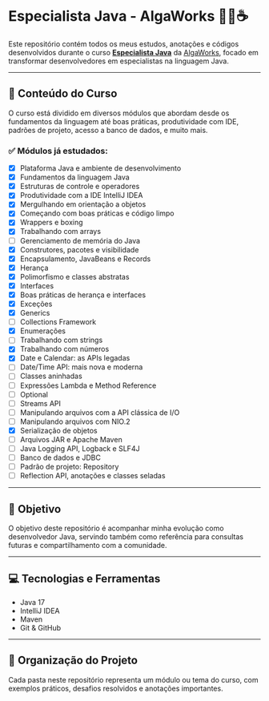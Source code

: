 # Especialista Java - AlgaWorks 👨‍💻☕

Este repositório contém todos os meus estudos, anotações e códigos desenvolvidos durante o curso **[Especialista Java](https://www.algaworks.com/curso/especialista-java/)** da [AlgaWorks](https://www.algaworks.com/), focado em transformar desenvolvedores em especialistas na linguagem Java.

---

## 🚀 Conteúdo do Curso

O curso está dividido em diversos módulos que abordam desde os fundamentos da linguagem até boas práticas, produtividade com IDE, padrões de projeto, acesso a banco de dados, e muito mais.

### ✅ Módulos já estudados:
- [x] Plataforma Java e ambiente de desenvolvimento
- [x] Fundamentos da linguagem Java
- [x] Estruturas de controle e operadores
- [x] Produtividade com a IDE IntelliJ IDEA
- [x] Mergulhando em orientação a objetos
- [x] Começando com boas práticas e código limpo
- [x] Wrappers e boxing
- [x] Trabalhando com arrays
- [ ] Gerenciamento de memória do Java
- [x] Construtores, pacotes e visibilidade
- [x] Encapsulamento, JavaBeans e Records
- [x] Herança
- [x] Polimorfismo e classes abstratas
- [x] Interfaces
- [x] Boas práticas de herança e interfaces
- [x] Exceções
- [x] Generics
- [ ] Collections Framework
- [x] Enumerações
- [ ] Trabalhando com strings
- [x] Trabalhando com números
- [x] Date e Calendar: as APIs legadas
- [ ] Date/Time API: mais nova e moderna
- [ ] Classes aninhadas
- [ ] Expressões Lambda e Method Reference
- [ ] Optional
- [ ] Streams API
- [ ] Manipulando arquivos com a API clássica de I/O
- [ ] Manipulando arquivos com NIO.2
- [x] Serialização de objetos
- [ ] Arquivos JAR e Apache Maven
- [ ] Java Logging API, Logback e SLF4J
- [ ] Banco de dados e JDBC
- [ ] Padrão de projeto: Repository
- [ ] Reflection API, anotações e classes seladas

---

## 🧠 Objetivo

O objetivo deste repositório é acompanhar minha evolução como desenvolvedor Java, servindo também como referência para consultas futuras e compartilhamento com a comunidade.

---

## 💻 Tecnologias e Ferramentas

- Java 17
- IntelliJ IDEA
- Maven
- Git & GitHub

---

## 📁 Organização do Projeto

Cada pasta neste repositório representa um módulo ou tema do curso, com exemplos práticos, desafios resolvidos e anotações importantes.

